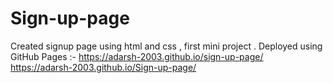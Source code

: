 # Sign-up-page
Created signup page using html and css , first mini project .
Deployed using GitHub Pages :- https://adarsh-2003.github.io/sign-up-page/ https://adarsh-2003.github.io/Sign-up-page/
